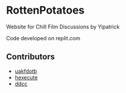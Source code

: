 # RottenPotatoes
Website for Chill Film Discussions by Yipatrick

Code developed on replit.com

Contributors
---
- [uakfdotb](https://github.com/uakfdotb)
- [hexecute](https://github.com/hexecute)
- [ddcc](https://github.com/ddcc)
